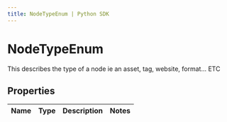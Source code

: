 ```yaml
---
title: NodeTypeEnum | Python SDK
---
```


# NodeTypeEnum

This describes the type of a node ie an asset, tag, website, format... ETC

## Properties

Name | Type | Description | Notes
------------ | ------------- | ------------- | -------------



